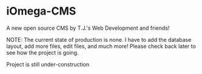 iOmega-CMS
==========

A new open source CMS by T.J.'s Web Development and friends!

NOTE: The current state of production is none. I have to add the database layout, add more files, edit files, and much more! Please check back later to see how the project is going.

Project is still under-construction